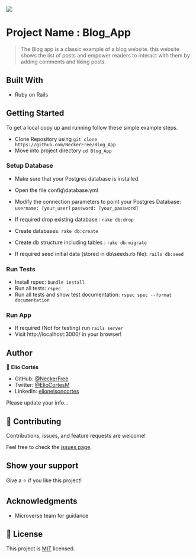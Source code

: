 ![](https://img.shields.io/badge/Microverse-blueviolet)

# Project Name : Blog_App

> The Blog app is a classic example of a blog website. this website shows the list of posts and empower readers to interact with them by adding comments and liking posts.

## Built With

- Ruby on Rails

## Getting Started

To get a local copy up and running follow these simple example steps.
- Clone Repository using
`git clone https://github.com/NeckerFree/Blog_App`
- Move into project directory
`cd Blog_App`
### Setup Database 
- Make sure that your Postgres database is installed.
-  Open the file config\database.yml
- Modify the connection parameters to point your Postgres      Database:
    `username: [your_user]`
    `password: [your_password]`

- If required drop existing database : `rake db:drop`
- Create databases: `rake db:create`
- Create db structure including tables : `rake db:migrate`
- If required seed initial data (stored in db\seeds.rb file): `rails db:seed`
### Run Tests
- Install rspec: `bundle install`
- Run all tests: `rspec`
- Run all tests and show test documentation: `rspec spec --format documentation`

### Run App
- If required (Not for testing) run `rails server`
- Visit http://localhost:3000/ in your browser!

## Author

👤 **Elio Cortés**

- GitHub: [@NeckerFree](https://github.com/NeckerFree)
- Twitter: [@ElioCortesM](https://twitter.com/ElioCortesM)
- LinkedIn: [elionelsoncortes](https://www.linkedin.com/in/elionelsoncortes/)

Please update your info...

## 🤝 Contributing

Contributions, issues, and feature requests are welcome!

Feel free to check the [issues page](https://github.com/NeckerFree/Blog_App/issues).

## Show your support

Give a ⭐️ if you like this project!

## Acknowledgments

- Microverse team for guidance

## 📝 License

This project is [MIT](./MIT.md) licensed.

